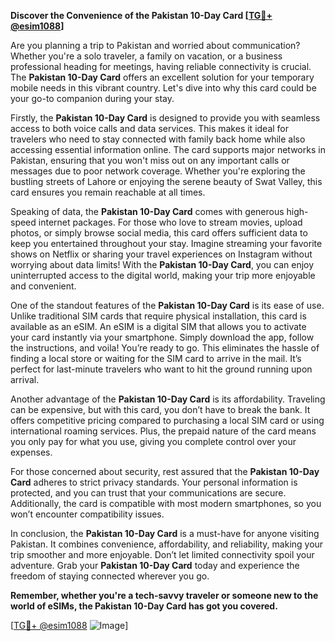 **Discover the Convenience of the Pakistan 10-Day Card [[TG💪+ @esim1088](https://t.me/s/esim1088)]**

Are you planning a trip to Pakistan and worried about communication? Whether you're a solo traveler, a family on vacation, or a business professional heading for meetings, having reliable connectivity is crucial. The **Pakistan 10-Day Card** offers an excellent solution for your temporary mobile needs in this vibrant country. Let's dive into why this card could be your go-to companion during your stay.

Firstly, the **Pakistan 10-Day Card** is designed to provide you with seamless access to both voice calls and data services. This makes it ideal for travelers who need to stay connected with family back home while also accessing essential information online. The card supports major networks in Pakistan, ensuring that you won't miss out on any important calls or messages due to poor network coverage. Whether you're exploring the bustling streets of Lahore or enjoying the serene beauty of Swat Valley, this card ensures you remain reachable at all times.

Speaking of data, the **Pakistan 10-Day Card** comes with generous high-speed internet packages. For those who love to stream movies, upload photos, or simply browse social media, this card offers sufficient data to keep you entertained throughout your stay. Imagine streaming your favorite shows on Netflix or sharing your travel experiences on Instagram without worrying about data limits! With the **Pakistan 10-Day Card**, you can enjoy uninterrupted access to the digital world, making your trip more enjoyable and convenient.

One of the standout features of the **Pakistan 10-Day Card** is its ease of use. Unlike traditional SIM cards that require physical installation, this card is available as an eSIM. An eSIM is a digital SIM that allows you to activate your card instantly via your smartphone. Simply download the app, follow the instructions, and voila! You’re ready to go. This eliminates the hassle of finding a local store or waiting for the SIM card to arrive in the mail. It’s perfect for last-minute travelers who want to hit the ground running upon arrival.

Another advantage of the **Pakistan 10-Day Card** is its affordability. Traveling can be expensive, but with this card, you don’t have to break the bank. It offers competitive pricing compared to purchasing a local SIM card or using international roaming services. Plus, the prepaid nature of the card means you only pay for what you use, giving you complete control over your expenses.

For those concerned about security, rest assured that the **Pakistan 10-Day Card** adheres to strict privacy standards. Your personal information is protected, and you can trust that your communications are secure. Additionally, the card is compatible with most modern smartphones, so you won’t encounter compatibility issues.

In conclusion, the **Pakistan 10-Day Card** is a must-have for anyone visiting Pakistan. It combines convenience, affordability, and reliability, making your trip smoother and more enjoyable. Don’t let limited connectivity spoil your adventure. Grab your **Pakistan 10-Day Card** today and experience the freedom of staying connected wherever you go.

**Remember, whether you're a tech-savvy traveler or someone new to the world of eSIMs, the **Pakistan 10-Day Card** has got you covered.** 

[[TG💪+ @esim1088](https://t.me/s/esim1088) ![Image](https://i.postimg.cc/Y0z9fWf4/image.png)]